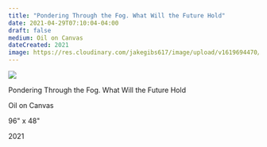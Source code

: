 ```yaml
---
title: "Pondering Through the Fog. What Will the Future Hold"
date: 2021-04-29T07:10:04-04:00
draft: false
medium: Oil on Canvas
dateCreated: 2021
image: https://res.cloudinary.com/jakegibs617/image/upload/v1619694470/pondering_through_fog.jpg
---
```


<a href="{{< param image >}}" data-lightbox="image-1" data-title="Migraine on Paper"><img src="{{< param image >}}"/></a>

<div class="container">
	<div class="specs">
		<p>Pondering Through the Fog. What Will the Future Hold</p>
		<p>Oil on Canvas</p>
		<p>96" x 48"</p>
		<p>2021</p>
	</div>

</div>

